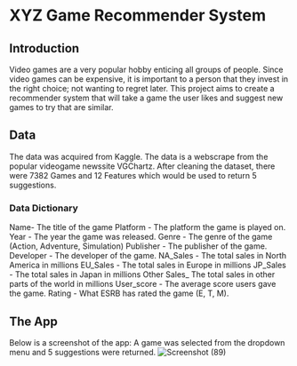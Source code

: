 # XYZ Game Recommender System
## Introduction 
Video games are a very popular hobby enticing all groups of people. Since video games can be expensive, it is important to a person that they invest in the right choice; not wanting to regret later. 
This project aims to create a recommender system that will take a game the user likes and suggest new games to try that are similar.

## Data
The data was acquired from Kaggle. The data is a webscrape from the popular videogame newssite VGChartz. After cleaning the dataset, there were 7382 Games and 12 Features which would be used to return 5 suggestions.
### Data Dictionary
Name- The title of the game
Platform - The platform the game is played on.
Year - The year the game was released.
Genre -  The genre of the game (Action, Adventure, Simulation)
Publisher - The publisher of the game.
Developer - The developer of the game.
NA_Sales -  The total sales in North America in millions
EU_Sales - The total sales in Europe in millions
JP_Sales - The total sales in Japan in millions
Other Sales_ The total sales in other parts of the world in millions
User_score - The average score users gave the game.
Rating - What ESRB has rated the game (E, T, M).


## The App
Below is a screenshot of the app: A game was selected from the dropdown menu and 5 suggestions were returned.
![Screenshot (89)](https://user-images.githubusercontent.com/100548755/192379889-3c7184e0-1b2c-4fa3-92a0-14dbed9a138c.png)

